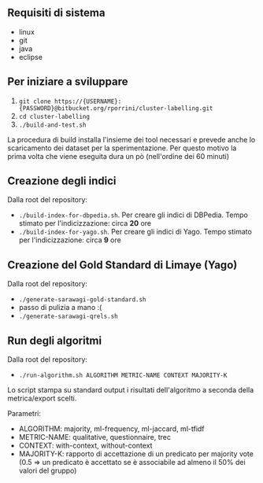 ## Requisiti di sistema

* linux
* git
* java
* eclipse

## Per iniziare a sviluppare

1. ```git clone https://{USERNAME}:{PASSWORD}@bitbucket.org/rporrini/cluster-labelling.git```
2. ```cd cluster-labelling```
3. ```./build-and-test.sh```

La procedura di build installa l'insieme dei tool necessari e prevede anche lo scaricamento dei dataset per la sperimentazione. Per questo motivo la prima volta che viene eseguita dura un pò (nell'ordine dei 60 minuti)

## Creazione degli indici
Dalla root del repository:

* ```./build-index-for-dbpedia.sh```. Per creare gli indici di DBPedia. Tempo stimato per l'indicizzazione: circa __20__ ore
* ```./build-index-for-yago.sh```. Per creare gli indici di Yago. Tempo stimato per l'indicizzazione: circa __9__ ore

## Creazione del Gold Standard di Limaye (Yago)
Dalla root del repository:

* ```./generate-sarawagi-gold-standard.sh```
* passo di pulizia a mano :(
* ```./generate-sarawagi-qrels.sh```

## Run degli algoritmi
Dalla root del repository:

* ```./run-algorithm.sh ALGORITHM METRIC-NAME CONTEXT MAJORITY-K```

Lo script stampa su standard output i risultati dell'algoritmo a seconda della metrica/export scelti.

Parametri:

* ALGORITHM: majority, ml-frequency, ml-jaccard, ml-tfidf
* METRIC-NAME: qualitative, questionnaire, trec
* CONTEXT: with-context, without-context
* MAJORITY-K: rapporto di accettazione di un predicato per majority vote (0.5 => un predicato è accettato se è associabile ad almeno il 50% dei valori del gruppo)


